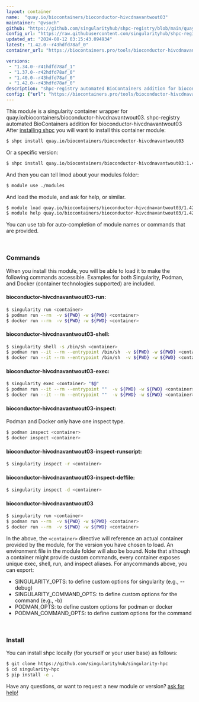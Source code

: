 ```yaml
---
layout: container
name:  "quay.io/biocontainers/bioconductor-hivcdnavantwout03"
maintainer: "@vsoch"
github: "https://github.com/singularityhub/shpc-registry/blob/main/quay.io/biocontainers/bioconductor-hivcdnavantwout03/container.yaml"
config_url: "https://raw.githubusercontent.com/singularityhub/shpc-registry/main/quay.io/biocontainers/bioconductor-hivcdnavantwout03/container.yaml"
updated_at: "2024-08-12 03:15:43.094934"
latest: "1.42.0--r43hdfd78af_0"
container_url: "https://biocontainers.pro/tools/bioconductor-hivcdnavantwout03"

versions:
 - "1.34.0--r41hdfd78af_1"
 - "1.37.0--r42hdfd78af_0"
 - "1.40.0--r43hdfd78af_0"
 - "1.42.0--r43hdfd78af_0"
description: "shpc-registry automated BioContainers addition for bioconductor-hivcdnavantwout03"
config: {"url": "https://biocontainers.pro/tools/bioconductor-hivcdnavantwout03", "maintainer": "@vsoch", "description": "shpc-registry automated BioContainers addition for bioconductor-hivcdnavantwout03", "latest": {"1.42.0--r43hdfd78af_0": "sha256:9359687f3501441106f2906b8175db23d31a6a6e31044118dfc9a40ce42760af"}, "tags": {"1.34.0--r41hdfd78af_1": "sha256:adeabecd005cc86cdae547f012db1c0cf4ffa68eb91f0449d8e0b35c175a78b4", "1.37.0--r42hdfd78af_0": "sha256:17ec0a5be607e6adcfa38140248ac27b3d77896e219988b7780b356fa7acb98b", "1.40.0--r43hdfd78af_0": "sha256:85c9e5f6dd4502ca48c472cfce2904b66b323f19b4251e6df42c91088e9f4fd8", "1.42.0--r43hdfd78af_0": "sha256:9359687f3501441106f2906b8175db23d31a6a6e31044118dfc9a40ce42760af"}, "docker": "quay.io/biocontainers/bioconductor-hivcdnavantwout03"}
---
```


This module is a singularity container wrapper for quay.io/biocontainers/bioconductor-hivcdnavantwout03.
shpc-registry automated BioContainers addition for bioconductor-hivcdnavantwout03
After [installing shpc](#install) you will want to install this container module:


```bash
$ shpc install quay.io/biocontainers/bioconductor-hivcdnavantwout03
```

Or a specific version:

```bash
$ shpc install quay.io/biocontainers/bioconductor-hivcdnavantwout03:1.42.0--r43hdfd78af_0
```

And then you can tell lmod about your modules folder:

```bash
$ module use ./modules
```

And load the module, and ask for help, or similar.

```bash
$ module load quay.io/biocontainers/bioconductor-hivcdnavantwout03/1.42.0--r43hdfd78af_0
$ module help quay.io/biocontainers/bioconductor-hivcdnavantwout03/1.42.0--r43hdfd78af_0
```

You can use tab for auto-completion of module names or commands that are provided.

<br>

### Commands

When you install this module, you will be able to load it to make the following commands accessible.
Examples for both Singularity, Podman, and Docker (container technologies supported) are included.

#### bioconductor-hivcdnavantwout03-run:

```bash
$ singularity run <container>
$ podman run --rm  -v ${PWD} -w ${PWD} <container>
$ docker run --rm  -v ${PWD} -w ${PWD} <container>
```

#### bioconductor-hivcdnavantwout03-shell:

```bash
$ singularity shell -s /bin/sh <container>
$ podman run --it --rm --entrypoint /bin/sh  -v ${PWD} -w ${PWD} <container>
$ docker run --it --rm --entrypoint /bin/sh  -v ${PWD} -w ${PWD} <container>
```

#### bioconductor-hivcdnavantwout03-exec:

```bash
$ singularity exec <container> "$@"
$ podman run --it --rm --entrypoint ""  -v ${PWD} -w ${PWD} <container> "$@"
$ docker run --it --rm --entrypoint ""  -v ${PWD} -w ${PWD} <container> "$@"
```

#### bioconductor-hivcdnavantwout03-inspect:

Podman and Docker only have one inspect type.

```bash
$ podman inspect <container>
$ docker inspect <container>
```

#### bioconductor-hivcdnavantwout03-inspect-runscript:

```bash
$ singularity inspect -r <container>
```

#### bioconductor-hivcdnavantwout03-inspect-deffile:

```bash
$ singularity inspect -d <container>
```



#### bioconductor-hivcdnavantwout03

```bash
$ singularity run <container>
$ podman run --rm  -v ${PWD} -w ${PWD} <container>
$ docker run --rm  -v ${PWD} -w ${PWD} <container>
```


In the above, the `<container>` directive will reference an actual container provided
by the module, for the version you have chosen to load. An environment file in the
module folder will also be bound. Note that although a container
might provide custom commands, every container exposes unique exec, shell, run, and
inspect aliases. For anycommands above, you can export:

 - SINGULARITY_OPTS: to define custom options for singularity (e.g., --debug)
 - SINGULARITY_COMMAND_OPTS: to define custom options for the command (e.g., -b)
 - PODMAN_OPTS: to define custom options for podman or docker
 - PODMAN_COMMAND_OPTS: to define custom options for the command

<br>

### Install

You can install shpc locally (for yourself or your user base) as follows:

```bash
$ git clone https://github.com/singularityhub/singularity-hpc
$ cd singularity-hpc
$ pip install -e .
```

Have any questions, or want to request a new module or version? [ask for help!](https://github.com/singularityhub/singularity-hpc/issues)